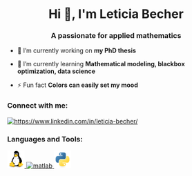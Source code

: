 <h1 align="center">Hi 👋, I'm Leticia Becher</h1>
<h3 align="center">A passionate for applied mathematics</h3>

- 🔭 I’m currently working on **my PhD thesis**

- 🌱 I’m currently learning **Mathematical modeling, blackbox optimization, data science**

- ⚡ Fun fact **Colors can easily set my mood**

<h3 align="left">Connect with me:</h3>
<p align="left">
<a href="https://www.linkedin.com/in/leticia-becher/" target="blank"><img align="center" src="https://raw.githubusercontent.com/rahuldkjain/github-profile-readme-generator/master/src/images/icons/Social/linked-in-alt.svg" alt="https://www.linkedin.com/in/leticia-becher/" height="30" width="40" /></a>
</p>

<h3 align="left">Languages and Tools:</h3>
<p align="left"> <a href="https://www.linux.org/" target="_blank" rel="noreferrer"> <img src="https://raw.githubusercontent.com/devicons/devicon/master/icons/linux/linux-original.svg" alt="linux" width="40" height="40"/> </a> <a href="https://www.mathworks.com/" target="_blank" rel="noreferrer"> <img src="https://upload.wikimedia.org/wikipedia/commons/2/21/Matlab_Logo.png" alt="matlab" width="40" height="40"/> </a> <a href="https://www.python.org" target="_blank" rel="noreferrer"> <img src="https://raw.githubusercontent.com/devicons/devicon/master/icons/python/python-original.svg" alt="python" width="40" height="40"/> </a> </p>

